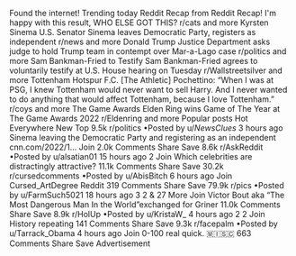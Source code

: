 Found the internet!
Trending today
Reddit Recap
from Reddit Recap! I'm happy with this result, WHO ELSE GOT THIS?
r/cats and more
Kyrsten Sinema
U.S. Senator Sinema leaves Democratic Party, registers as independent
r/news and more
Donald Trump
Justice Department asks judge to hold Trump team in contempt over Mar-a-Lago case
r/politics and more
Sam Bankman-Fried to Testify
Sam Bankman-Fried agrees to voluntarily testify at U.S. House hearing on Tuesday
r/Wallstreetsilver and more
Tottenham Hotspur F.C.
[The Athletic] Pochettino: “When I was at PSG, I knew Tottenham would never want to sell Harry. And I never wanted to do anything that would affect Tottenham, because I love Tottenham.”
r/coys and more
The Game Awards
Elden Ring wins Game of The Year at The Game Awards 2022
r/Eldenring and more
Popular posts
Hot
Everywhere
New
Top
9.5k
r/politics
•Posted by
u/_NewsClues_
3 hours ago
Sinema leaving the Democratic Party and registering as an independent
cnn.com/2022/1...
Join
2.0k Comments
Share
Save
8.6k
r/AskReddit
•Posted by
u/alsatian01
15 hours ago
2
Join
Which celebrities are distractingly attractive?
11.1k Comments
Share
Save
30.2k
r/cursedcomments
•Posted by
u/AbisBitch
6 hours ago
Join
Cursed_ArtDegree
Reddit
319 Comments
Share
Save
79.9k
r/pics
•Posted by
u/FarmSuch5021
18 hours ago
3
2
& 27 More
Join
Victor Bout aka “The Most Dangerous Man In the World”exchanged for Griner
11.0k Comments
Share
Save
8.9k
r/HolUp
•Posted by
u/KristaW_
4 hours ago
2
2
Join
History repeating
141 Comments
Share
Save
9.3k
r/facepalm
•Posted by
u/Tarrack_Obama
4 hours ago
Join
0-100 real quick.
 🇲​🇮​🇸​🇨​
663 Comments
Share
Save
Advertisement